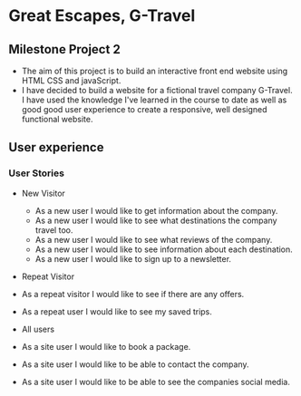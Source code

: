 # Great Escapes, G-Travel

## Milestone Project 2

- The aim of this project is to build an interactive front end website using HTML CSS and javaScript. 
- I have decided to build a website for a fictional travel company G-Travel. I have used the knowledge I've learned in the course to date as well as good good user experience to create a responsive, well designed functional website.

## User experience

### User Stories

 - New Visitor
   - As a new user I would like to get information about the company.
   - As a new user I would like to see what destinations the company travel too.
   - As a new user I would like to see what reviews of the company.
   - As a new user I would like to see information about each destination.
   - As a new user I would like to sign up to a newsletter.

 - Repeat  Visitor
  - As a repeat visitor I would like to see if there are any offers.
  - As a repeat user I would like to see my saved trips.
  
 - All users
  - As a site user I would like to book a package.
  - As a site user I would like to be able to contact the company.
  - As a site user I would like to be able to see the companies social media.


